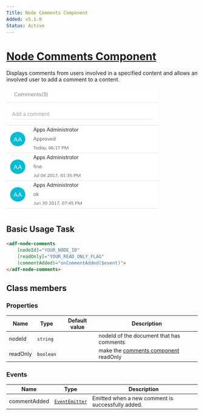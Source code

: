 ```yaml
---
Title: Node Comments Component
Added: v5.1.0
Status: Active
---
```


# [Node Comments Component](../../../lib/content-services/src/lib/node-comments/node-comments.component.ts "Defined in node-comments.component.ts")

Displays comments from users involved in a specified content and allows an involved user to add a comment to a content.

![adf-comments](../../docassets/images/adf-comments.png)

## Basic Usage Task

```html
<adf-node-comments
    [nodeId]="YOUR_NODE_ID"
    [readOnly]="YOUR_READ_ONLY_FLAG"
    (commentAdded)="onCommentAdded($event)">
</adf-node-comments>
```

## Class members

### Properties

| Name | Type | Default value | Description |
| ---- | ---- | ------------- | ----------- |
| nodeId | `string` |  | nodeId of the document that has comments |
| readOnly | `boolean` |  | make the [comments component](../../core/components/comments.component.md) readOnly |

### Events

| Name         | Type                                                            | Description                                        |
|--------------|------------------------------------------------------------------|----------------------------------------------------|
| commentAdded | [`EventEmitter`](https://angular.io/api/core/EventEmitter)<CommentModel> | Emitted when a new comment is successfully added. |
